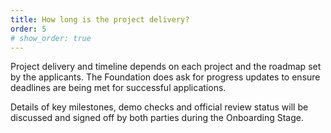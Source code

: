 ```yaml
---
title: How long is the project delivery?
order: 5
# show_order: true
---
```

Project delivery and timeline depends on each project and the roadmap set by the applicants. The Foundation does ask for progress updates to ensure deadlines are being met for successful applications.

Details of key milestones, demo checks and official review status will be discussed and signed off by both parties during the Onboarding Stage.
